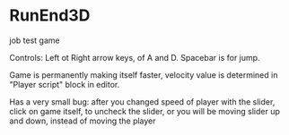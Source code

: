 # RunEnd3D
job test game 


Controls: Left ot Right arrow keys, of A and D. Spacebar is for jump.

Game is permanently making itself faster, velocity value is determined in "Player script" block in editor.

Has a very small bug: after you changed speed of player with the slider, click on game itself, to uncheck the slider, or you will be moving slider up and down, instead of moving the player
